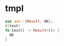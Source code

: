 [‼️]: ✏️alive_alter/README.mdt

# tmpl

```rust
use aok::{Result, OK};
#[test]
fn test() -> Result<()> {
  OK
}
```
